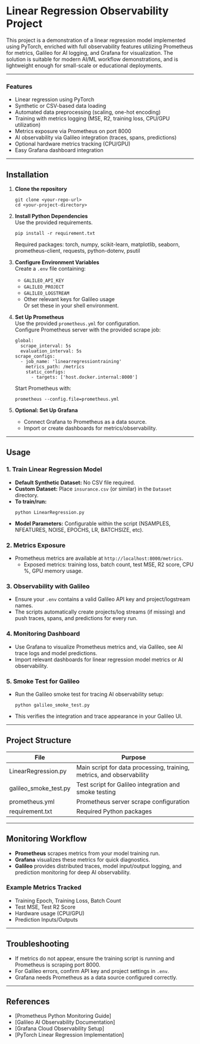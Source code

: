 # Linear Regression Observability Project

This project is a demonstration of a linear regression model implemented using PyTorch, enriched with full observability features utilizing Prometheus for metrics, Galileo for AI logging, and Grafana for visualization. The solution is suitable for modern AI/ML workflow demonstrations, and is lightweight enough for small-scale or educational deployments.

---

### Features

- Linear regression using PyTorch
- Synthetic or CSV-based data loading
- Automated data preprocessing (scaling, one-hot encoding)
- Training with metrics logging (MSE, R2, training loss, CPU/GPU utilization)
- Metrics exposure via Prometheus on port 8000
- AI observability via Galileo integration (traces, spans, predictions)
- Optional hardware metrics tracking (CPU/GPU)
- Easy Grafana dashboard integration

---

## Installation

1. **Clone the repository**  
   ```
   git clone <your-repo-url>
   cd <your-project-directory>
   ```

2. **Install Python Dependencies**  
   Use the provided requirements.
   ```
   pip install -r requirement.txt
   ```
   Required packages: torch, numpy, scikit-learn, matplotlib, seaborn, prometheus-client, requests, python-dotenv, psutil

3. **Configure Environment Variables**  
   Create a `.env` file containing:  
   - `GALILEO_API_KEY`
   - `GALILEO_PROJECT`
   - `GALILEO_LOGSTREAM`
   - Other relevant keys for Galileo usage  
   Or set these in your shell environment.

4. **Set Up Prometheus**  
   Use the provided `prometheus.yml` for configuration.  
   Configure Prometheus server with the provided scrape job:
   ```
   global:
     scrape_interval: 5s
     evaluation_interval: 5s
   scrape_configs:
     - job_name: 'linearregressiontraining'
       metrics_path: /metrics
       static_configs:
         - targets: ['host.docker.internal:8000']
   ```
   Start Prometheus with:
   ```
   prometheus --config.file=prometheus.yml
   ```

5. **Optional: Set Up Grafana**  
   - Connect Grafana to Prometheus as a data source.
   - Import or create dashboards for metrics/observability.

---

## Usage

### 1. Train Linear Regression Model

- **Default Synthetic Dataset:** No CSV file required.
- **Custom Dataset:** Place `insurance.csv` (or similar) in the `Dataset` directory.
- **To train/run:**
  ```
  python LinearRegression.py
  ```
- **Model Parameters:** Configurable within the script (NSAMPLES, NFEATURES, NOISE, EPOCHS, LR, BATCHSIZE, etc).

### 2. Metrics Exposure

- Prometheus metrics are available at `http://localhost:8000/metrics`.
  - Exposed metrics: training loss, batch count, test MSE, R2 score, CPU %, GPU memory usage.

### 3. Observability with Galileo

- Ensure your `.env` contains a valid Galileo API key and project/logstream names.
- The scripts automatically create projects/log streams (if missing) and push traces, spans, and predictions for every run.

### 4. Monitoring Dashboard

- Use Grafana to visualize Prometheus metrics and, via Galileo, see AI trace logs and model predictions.
- Import relevant dashboards for linear regression model metrics or AI observability.

### 5. Smoke Test for Galileo

- Run the Galileo smoke test for tracing AI observability setup:
  ```
  python galileo_smoke_test.py
  ```
- This verifies the integration and trace appearance in your Galileo UI.

---

## Project Structure

| File                  | Purpose                                                                  |
|-----------------------|--------------------------------------------------------------------------|
| LinearRegression.py   | Main script for data processing, training, metrics, and observability    |
| galileo_smoke_test.py | Test script for Galileo integration and smoke testing                    |
| prometheus.yml        | Prometheus server scrape configuration                                   |
| requirement.txt       | Required Python packages                                                 |

---

## Monitoring Workflow

- **Prometheus** scrapes metrics from your model training run.
- **Grafana** visualizes these metrics for quick diagnostics.
- **Galileo** provides distributed traces, model input/output logging, and prediction monitoring for deep AI observability.

### Example Metrics Tracked

- Training Epoch, Training Loss, Batch Count
- Test MSE, Test R2 Score
- Hardware usage (CPU/GPU)
- Prediction Inputs/Outputs

---

## Troubleshooting

- If metrics do not appear, ensure the training script is running and Prometheus is scraping port 8000.
- For Galileo errors, confirm API key and project settings in `.env`.
- Grafana needs Prometheus as a data source configured correctly.

---

## References

- [Prometheus Python Monitoring Guide]
- [Galileo AI Observability Documentation]
- [Grafana Cloud Observability Setup]
- [PyTorch Linear Regression Implementation]



